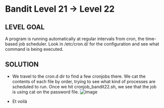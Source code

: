 # Bandit Level 21 → Level 22
 
## LEVEL GOAL

A program is running automatically at regular intervals from cron, the time-based job scheduler. Look in /etc/cron.d/ for the configuration and see what command is being executed.

## SOLUTION
- We travel to the cron.d dir to find a few cronjobs there. We cat the contents of each file by order, trying to see what kind of processes are scheduled to run. Once we hit cronjob_bandit22.sh, we see that the job is using cat on the password file.
 ![image](https://user-images.githubusercontent.com/44790709/203564830-66c56426-0bc1-404d-9f53-54add2e910bc.png)

- Et voilá
